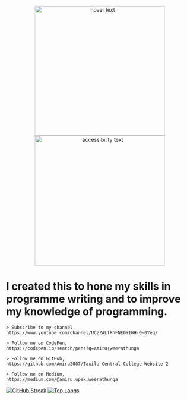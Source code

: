 <!--
**Amiru2007/Amiru2007** is a ✨ _special_ ✨ repository because its `README.md` (this file) appears on your GitHub profile.

Here are some ideas to get you started:

- 🔭 I’m currently working on ...
- 🌱 I’m currently learning ...
- 👯 I’m looking to collaborate on ...
- 🤔 I’m looking for help with ...
- 💬 Ask me about ...
- 📫 How to reach me: ...
- 😄 Pronouns: ...
- ⚡ Fun fact: ...
-->

<p align="center">
  <img src="your_relative_path_here" width="350" title="hover text">
  <img src="your_relative_path_here_number_2_large_name" width="350" alt="accessibility text">
</p>

# I created this to hone my skills in programme writing and to improve my knowledge of programming.

```
> Subscribe to my channel, 
https://www.youtube.com/channel/UCzZALfRhFNE0Y1WH-0-0Yeg/

> Follow me on CodePen,
https://codepen.io/search/pens?q=amiru+weerathunga

> Follow me on GitHub,
https://github.com/Amiru2007/Taxila-Central-College-Website-2

> Follow me on Medium,
https://medium.com/@amiru.upek.weerathunga
```
[![GitHub Streak](http://github-readme-streak-stats.herokuapp.com?user=Amiru2007&theme=dark&background=000000)](https://git.io/streak-stats)           [![Top Langs](https://github-readme-stats.vercel.app/api/top-langs/?username=Amiru2007&layout=compact&theme=vision-friendly-dark)](https://github.com/anuraghazra/github-readme-stats)

